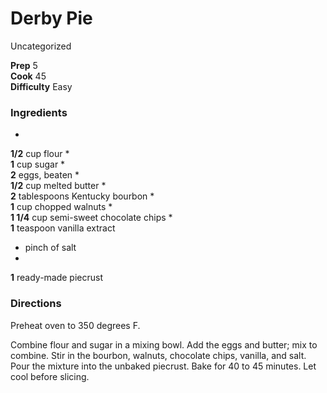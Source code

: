 ﻿

#  Derby Pie

Uncategorized

  
**Prep** 5  
**Cook** 45  
**Difficulty** Easy

###  Ingredients

  *  
**1/2** cup flour
  *   
**1** cup sugar
  *   
**2** eggs, beaten
  *   
**1/2** cup melted butter
  *   
**2** tablespoons Kentucky bourbon
  *   
**1** cup chopped walnuts
  *   
**1 1/4** cup semi-sweet chocolate chips
  *   
**1** teaspoon vanilla extract
  * pinch of salt
  *   
**1** ready-made piecrust
  

###  Directions

Preheat oven to 350 degrees F.

Combine flour and sugar in a mixing bowl. Add the eggs and butter; mix to
combine. Stir in the bourbon, walnuts, chocolate chips, vanilla, and salt.
Pour the mixture into the unbaked piecrust. Bake for 40 to 45 minutes. Let
cool before slicing.

